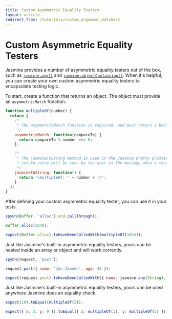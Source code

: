 ```yaml
---
title: Custom Asymmetric Equality Testers
layout: article
redirect_from: /tutorials/custom_argument_matchers
---
```

# Custom Asymmetric Equality Testers

Jasmine provides a number of asymmetric equality testers out of the box, such
as [`jasmine.any()`](/api/edge/jasmine.html#.any) and
[`jasmine.objectContaining()`](/api/edge/jasmine.html#.objectContaining).
When it's helpful, you can create your own custom asymmetric equality testers
to encapsulate testing logic.

To start, create a function that returns an object. The object must provide an `asymmetricMatch`
function.

```js
function multipleOf(number) {
  return {
    /*
     * The asymmetricMatch function is required, and must return a boolean.
     */
    asymmetricMatch: function(compareTo) {
      return compareTo % number === 0;
    },

    /*
     * The jasmineToString method is used in the Jasmine pretty printer. Its
     * return value will be seen by the user in the message when a test fails.
     */
    jasmineToString: function() {
      return '<multipleOf: ' + number + '>';
    }
  };
}
```

After defining your custom asymmetric equality tester, you can use it in your
tests.

```js
spyOn(Buffer, 'alloc').and.callThrough();

Buffer.alloc(2048);

expect(Buffer.alloc).toHaveBeenCalledWith(multipleOf(1024));
```

Just like Jasmine's built-in asymmetric equality testers, yours can be nested
inside an array or object and will work correctly.

```js
spyOn(request, 'post');

request.post({ name: 'Jan Jansen', age: 40 });

expect(request.post).toHaveBeenCalledWith({ name: jasmine.any(String), age: multipleOf(10) });
```

Just like Jasmine's built-in asymmetric equality testers, yours can be used
anywhere Jasmine does an equality check.

```js
expect(10).toEqual(multipleOf(5));

expect({ x: 3, y: 9 }).toEqual({ x: multipleOf(3), y: multipleOf(3) });
```
